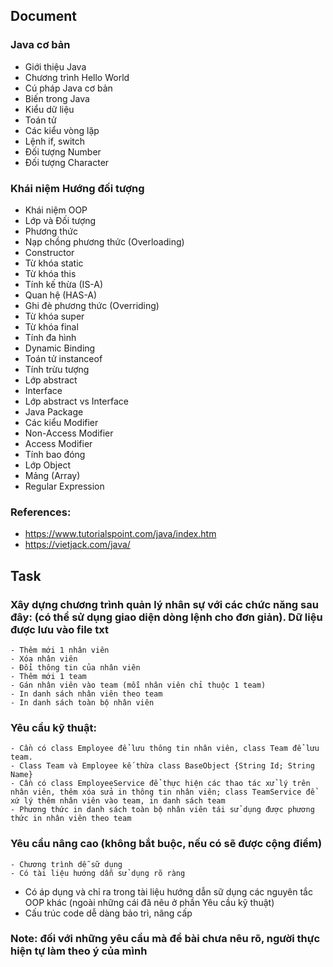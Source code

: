 ## Document 
### Java cơ bản
- Giới thiệu Java
- Chương trình Hello World
- Cú pháp Java cơ bản
- Biến trong Java
- Kiểu dữ liệu
- Toán tử
- Các kiểu vòng lặp
- Lệnh if, switch
- Đối tượng Number
- Đối tượng Character
### Khái niệm Hướng đối tượng
- Khái niệm OOP
- Lớp và Đối tượng
- Phương thức
- Nạp chồng phương thức (Overloading)
- Constructor
- Từ khóa static
- Từ khóa this
- Tính kế thừa (IS-A)
- Quan hệ (HAS-A)
- Ghi đè phương thức (Overriding)
- Từ khóa super
- Từ khóa final
- Tính đa hình
- Dynamic Binding
- Toán tử instanceof
- Tính trừu tượng
- Lớp abstract
- Interface
- Lớp abstract vs Interface
- Java Package
- Các kiểu Modifier
- Non-Access Modifier
- Access Modifier
- Tính bao đóng
- Lớp Object
- Mảng (Array)
- Regular Expression
### References:
- https://www.tutorialspoint.com/java/index.htm
- https://vietjack.com/java/
## Task
### Xây dựng chương trình quản lý nhân sự với các chức năng sau đây: (có thể sử dụng giao diện dòng lệnh cho đơn giản). Dữ liệu được lưu vào file txt
	- Thêm mới 1 nhân viên
	- Xóa nhân viên
	- Đổi thông tin của nhân viên
	- Thêm mới 1 team
	- Gán nhân viên vào team (mỗi nhân viên chỉ thuộc 1 team)
	- In danh sách nhân viên theo team
	- In danh sách toàn bộ nhân viên

### Yêu cầu kỹ thuật: 
	- Cần có class Employee để lưu thông tin nhân viên, class Team để lưu team.
	- Class Team và Employee kế thừa class BaseObject {String Id; String Name}
	- Cần có class EmployeeService để thực hiện các thao tác xử lý trên nhân viên, thêm xóa sửa in thông tin nhân viên; class TeamService để xứ lý thêm nhân viên vào team, in danh sách team
	- Phương thức in danh sách toàn bộ nhân viên tái sử dụng được phương thức in nhân viên theo team
  
### Yêu cầu nâng cao (không bắt buộc, nếu có sẽ được cộng điểm)
	- Chương trình dễ sữ dụng
	- Có tài liệu hướng dẫn sử dụng rõ ràng
  - Có áp dụng và chỉ ra trong tài liệu hướng dẫn sữ dụng các nguyên tắc OOP khác (ngoài những cái đã nêu ở phần Yêu cầu kỹ thuật)
  - Cấu trúc code dễ dàng bảo trì, nâng cấp
  
### Note: đối với những yêu cầu mà đề bài chưa nêu rõ, người thực hiện tự làm theo ý của mình
